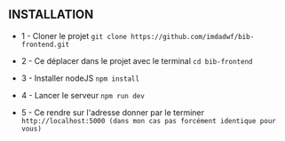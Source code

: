 ## INSTALLATION

* 1 - Cloner le projet
``` git clone https://github.com/imdadwf/bib-frontend.git ```

* 2 - Ce déplacer dans le projet avec le terminal
``` cd bib-frontend ```

* 3 - Installer nodeJS
``` npm install ```

* 4 - Lancer le serveur
``` npm run dev ```

* 5 - Ce rendre sur l'adresse donner par le terminer 
``` http://localhost:5000 (dans mon cas pas forcément identique pour vous) ```